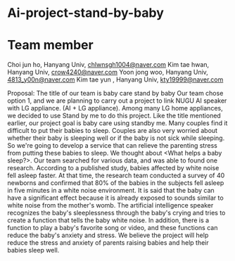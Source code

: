 # Ai-project-stand-by-baby
# Team member 
Choi jun ho, Hanyang Univ, chlwnsgh1004@naver.com
Kim tae hwan, Hanyang Univ, crow4240@naver.com
Yoon jong woo, Hanyang Univ, 4813_y00n@naver.com
Kim tae yun , Hanyang Univ, kty19999@naver.com


Proposal: 
The title of our team is baby care stand by baby
Our team chose option 1, and we are planning to carry out a project to link NUGU AI speaker with LG appliance. (AI + LG appliance). 
Among many LG home appliances, we decided to use Stand by me to do this project. 
Like the title mentioned earlier, our project goal is baby care using standby me. Many couples find it difficult to put their babies to sleep.
Couples are also very worried about whether their baby is sleeping well or if the baby is not sick while sleeping. 
So we're going to develop a service that can relieve the parenting stress from putting these babies to sleep.
We thought about <What helps a baby sleep?>. Our team searched for various data, and was able to found one research.
According to a published study, babies affected by white noise fell asleep faster.
At that time, the research team conducted a survey of 40 newborns and confirmed that 80% of the babies in the subjects fell asleep in five minutes in a white 
noise environment.
It is said that the baby can have a significant effect because it is already exposed to sounds similar to white noise from the mother's womb.
The artificial intelligence speaker recognizes the baby's sleeplessness through the baby's crying and tries to create a function that tells the baby white noise.
In addition, there is a function to play a baby's favorite song or video, and these functions can reduce the baby's anxiety and stress. 
We believe the project will help reduce the stress and anxiety of parents raising babies and help their babies sleep well.
